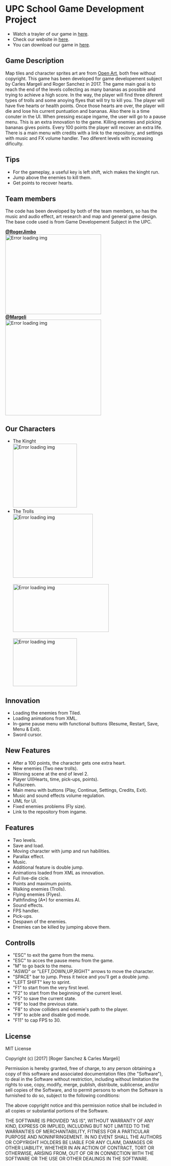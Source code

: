 ﻿# UPC School Game Development Project 

- Watch a trayler of our game in [here](https://www.youtube.com/watch?v=AS5iwZ5keO8&feature=youtu.be).
- Check our website in [here](https://margeli.github.io/Assignment3/).
- You can download our game in [here](https://github.com/Margeli/Assignment3/releases/tag/v1.5).

## Game Description

Map tiles and character sprites art are from  [Open Art](https://opengameart.org/), both free without copyright. 
This game has been developed for game developement subject by Carles Margelí and Roger Sanchez in 2017. 
The game main goal is to reach the end of the levels collecting as many bananas as possible and trying to achieve a high score. 
In the way, the player will find three diferent types of trolls and some anoying flyes that will try to kill you. 
The player will have five hearts or health points. Once those hearts are over, the player will die and lose his current puntuation and bananas. Also there is a time conuter in the UI. When pressing escape ingame, the user will go to a pause menu. This is an extra innovation to the game. 
Killing enemies and picking bananas gives points. Every 100 points the player will recover an extra life. 
There is a main menu with credits with a link to the repository, and settings with music and FX volume handler. Two diferent levels with increasing dificulty. 

## Tips 

- For the gameplay, a useful key is left shift, wich makes the kinght run.
- Jump above the enemies to kill them. 
- Get points to recover hearts.

## Team members

The code has been developed by both of the team members, so has the music and audio effect, art research and map and general game design. The base code used is from Game Developement Subject in the UPC.

**[@RogerJimbo](https://github.com/RogerJimbo)**
<br><img src="https://github.com/Margeli/Assignment3/blob/master/assets/DSC_7968.JPG?raw=true" width = "300" height = "250" alt="Error loading img"><br>
**[@Margeli](https://github.com/Margeli)**
<br><img src="https://github.com/Margeli/Assignment3/blob/master/assets/foto_carnet.jpg?raw=true" width = "300" height = "300" alt="Error loading img"><br>

## Our Characters
- The Kinght
<br><img src="https://github.com/Margeli/Assignment3/blob/master/assets/Attack%20(8).png?raw=true" width = "200" height = "200" alt="Error loading img"><br>
- The Trolls
<br><img src="https://github.com/Margeli/Assignment3/blob/master/assets/ATTAK_000.png?raw=true" width = "250" height = "200" alt="Error loading img"><br>
<br><img src="https://github.com/Margeli/Assignment3/blob/master/assets/DIE_006.png?raw=true" width = "300" height = "150" alt="Error loading img"><br>
<br><img src="https://github.com/Margeli/Assignment3/blob/master/assets/WALK_000.png?raw=true" width = "200" height = "150" alt="Error loading img"><br>

## Innovation

- Loading the enemies from Tiled.
- Loading animations from XML.
- In-game pause menu with functional buttons (Resume, Restart, Save, Menu & Exit).
- Sword cursor.

## New Features

- After a 100 points, the character gets one extra heart.
- New enemies (Two new trolls).
- Winning scene at the end of level 2.
- Player UI(Hearts, time, pick-ups, points).
- Fullscreen.
- Main menu with buttons (Play, Continue, Settings, Credits, Exit).
- Music and sound effects volume regulation.
- UML for UI.
- Fixed enemies problems (Fly size).
- Link to the repository from ingame.

## Features

- Two levels.
- Save and load.
- Moving character with jump and run habilities.
- Parallax effect.
- Music.
- Additional feature is double jump.
- Animations loaded from XML as innovation.
- Full live-die cicle.
- Points and maximum points.
- Walking enemies (Trolls).
- Flying enemies (Flyes).
- Pathfinding (A*) for enemies AI.
- Sound effects.
- FPS handler.
- Pick-ups.
- Despawn of the enemies.
- Enemies can be killed by jumping above them.

## Controlls

- "ESC" to exit the game from the menu.
- "ESC" to acces the pause menu from the game.
- "M" to go back to the menu.
- "ASWD" or "LEFT,DOWN,UP,RIGHT" arrows to move the character.
- "SPACE" bar to jump. Press it twice and you'll get a double jump.
- "LEFT SHIFT" key to sprint.
- "F1" to start from the very first level.
- "F2" to start from the beginning of the current level.
- "F5" to save the current state.
- "F6" to load the previous state.
- "F8" to show colliders and enemie's path to the player.
- "F9" to acble and disable god mode.
- "F11" to cap FPS to 30.

## License
MIT License

Copyright (c) [2017] [Roger Sanchez & Carles Margeli]

Permission is hereby granted, free of charge, to any person obtaining a copy
of this software and associated documentation files (the "Software"), to deal
in the Software without restriction, including without limitation the rights
to use, copy, modify, merge, publish, distribute, sublicense, and/or sell
copies of the Software, and to permit persons to whom the Software is
furnished to do so, subject to the following conditions:

The above copyright notice and this permission notice shall be included in all
copies or substantial portions of the Software.

THE SOFTWARE IS PROVIDED "AS IS", WITHOUT WARRANTY OF ANY KIND, EXPRESS OR
IMPLIED, INCLUDING BUT NOT LIMITED TO THE WARRANTIES OF MERCHANTABILITY,
FITNESS FOR A PARTICULAR PURPOSE AND NONINFRINGEMENT. IN NO EVENT SHALL THE
AUTHORS OR COPYRIGHT HOLDERS BE LIABLE FOR ANY CLAIM, DAMAGES OR OTHER
LIABILITY, WHETHER IN AN ACTION OF CONTRACT, TORT OR OTHERWISE, ARISING FROM,
OUT OF OR IN CONNECTION WITH THE SOFTWARE OR THE USE OR OTHER DEALINGS IN THE
SOFTWARE.
